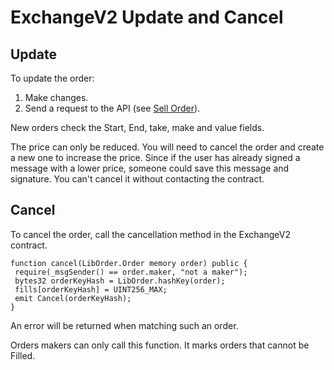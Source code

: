 # ExchangeV2 Update and Cancel

## Update

To update the order:

1. Make changes.
2. Send a request to the API (see [Sell Order](exchangev2-sell-bid.md#sell-order)).

New orders check the Start, End, take, make and value fields.

The price can only be reduced. You will need to cancel the order and create a new one to increase the price. Since if the user has already signed a message with a lower price, someone could save this message and signature. You can't cancel it without contacting the contract.

## Cancel

To cancel the order, call the cancellation method in the ExchangeV2 contract.

```
function cancel(LibOrder.Order memory order) public {
 require(_msgSender() == order.maker, "not a maker");
 bytes32 orderKeyHash = LibOrder.hashKey(order);
 fills[orderKeyHash] = UINT256_MAX;
 emit Cancel(orderKeyHash);
}
```

An error will be returned when matching such an order.

Orders makers can only call this function. It marks orders that cannot be Filled.
